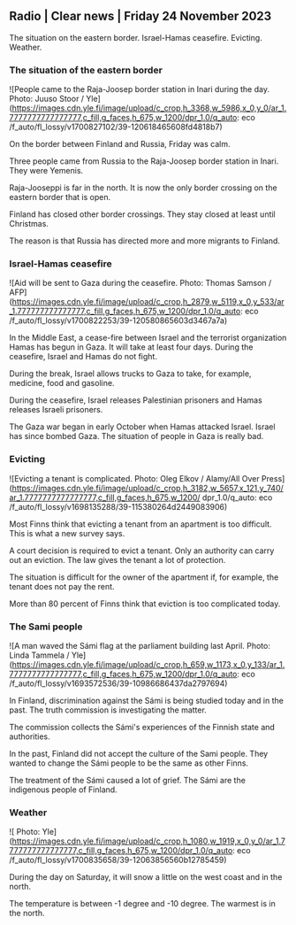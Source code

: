 ## Radio \| Clear news \| Friday 24 November 2023

The situation on the eastern border. Israel-Hamas ceasefire. Evicting. Weather.

### The situation of the eastern border

![People came to the Raja-Joosep border station in Inari during the day. Photo: Juuso Stoor / Yle](https://images.cdn.yle.fi/image/upload/c_crop,h_3368,w_5986,x_0,y_0/ar_1.7777777777777777,c_fill,g_faces,h_675,w_1200/dpr_1.0/q_auto: eco /f_auto/fl_lossy/v1700827102/39-120618465608fd4818b7)

On the border between Finland and Russia, Friday was calm.

Three people came from Russia to the Raja-Joosep border station in Inari. They were Yemenis.

Raja-Jooseppi is far in the north. It is now the only border crossing on the eastern border that is open.

Finland has closed other border crossings. They stay closed at least until Christmas.

The reason is that Russia has directed more and more migrants to Finland.

### Israel-Hamas ceasefire

![Aid will be sent to Gaza during the ceasefire. Photo: Thomas Samson / AFP](https://images.cdn.yle.fi/image/upload/c_crop,h_2879,w_5119,x_0,y_533/ar_1.777777777777777,c_fill,g_faces,h_675,w_1200/dpr_1.0/q_auto: eco /f_auto/fl_lossy/v1700822253/39-120580865603d3467a7a)

In the Middle East, a cease-fire between Israel and the terrorist organization Hamas has begun in Gaza. It will take at least four days. During the ceasefire, Israel and Hamas do not fight.

During the break, Israel allows trucks to Gaza to take, for example, medicine, food and gasoline.

During the ceasefire, Israel releases Palestinian prisoners and Hamas releases Israeli prisoners.

The Gaza war began in early October when Hamas attacked Israel. Israel has since bombed Gaza. The situation of people in Gaza is really bad.

### Evicting

![Evicting a tenant is complicated. Photo: Oleg Elkov / Alamy/All Over Press](https://images.cdn.yle.fi/image/upload/c_crop,h_3182,w_5657,x_121,y_740/ar_1.7777777777777777,c_fill,g_faces,h_675,w_1200/ dpr_1.0/q_auto: eco /f_auto/fl_lossy/v1698135288/39-115380264d2449083906)

Most Finns think that evicting a tenant from an apartment is too difficult. This is what a new survey says.

A court decision is required to evict a tenant. Only an authority can carry out an eviction. The law gives the tenant a lot of protection.

The situation is difficult for the owner of the apartment if, for example, the tenant does not pay the rent.

More than 80 percent of Finns think that eviction is too complicated today.

### The Sami people

![A man waved the Sámi flag at the parliament building last April. Photo: Linda Tammela / Yle](https://images.cdn.yle.fi/image/upload/c_crop,h_659,w_1173,x_0,y_133/ar_1.7777777777777777,c_fill,g_faces,h_675,w_1200/dpr_1.0/q_auto: eco /f_auto/fl_lossy/v1693572536/39-10986686437da2797694)

In Finland, discrimination against the Sámi is being studied today and in the past. The truth commission is investigating the matter.

The commission collects the Sámi's experiences of the Finnish state and authorities.

In the past, Finland did not accept the culture of the Sami people. They wanted to change the Sámi people to be the same as other Finns.

The treatment of the Sámi caused a lot of grief. The Sámi are the indigenous people of Finland.

### Weather

![ Photo: Yle](https://images.cdn.yle.fi/image/upload/c_crop,h_1080,w_1919,x_0,y_0/ar_1.7777777777777777,c_fill,g_faces,h_675,w_1200/dpr_1.0/q_auto: eco /f_auto/fl_lossy/v1700835658/39-12063856560b12785459)

During the day on Saturday, it will snow a little on the west coast and in the north.

The temperature is between -1 degree and -10 degree. The warmest is in the north.
